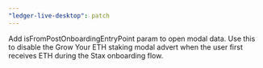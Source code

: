 ```yaml
---
"ledger-live-desktop": patch
---
```


Add isFromPostOnboardingEntryPoint param to open modal data. Use this to disable the Grow Your ETH staking modal advert when the user first receives ETH during the Stax onboarding flow.
